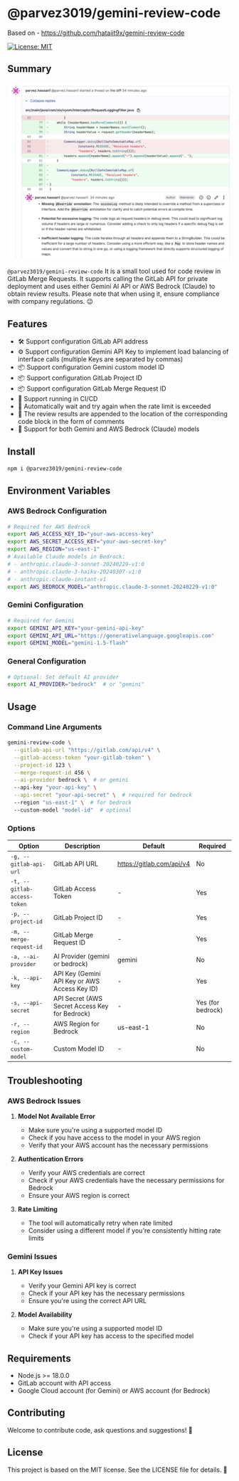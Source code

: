 # @parvez3019/gemini-review-code

Based on - https://github.com/hataiit9x/gemini-review-code

[![License: MIT](https://img.shields.io/badge/License-MIT-yellow.svg)](https://opensource.org/licenses/MIT)

## Summary

![](preview.png)

`@parvez3019/gemini-review-code` It is a small tool used for code review in GitLab Merge Requests. It supports calling the GitLab API for private 
deployment and uses either Gemini AI API or AWS Bedrock (Claude) to obtain review results. Please note that when using it, ensure compliance with company regulations. 😉


## Features

- 🛠️ Support configuration GitLab API address
- ⚙️ Support configuration Gemini API Key to implement load balancing of interface calls (multiple Keys are separated by commas)
- 📦 Support configuration Gemini custom model ID
- 📦 Support configuration GitLab Project ID
- 📦 Support configuration GitLab Merge Request ID
- 🚀 Support running in CI/CD
- 🚦 Automatically wait and try again when the rate limit is exceeded
- 💬 The review results are appended to the location of the corresponding code block in the form of comments
- 🤖 Support for both Gemini and AWS Bedrock (Claude) models


## Install

```sh
npm i @parvez3019/gemini-review-code
```

## Environment Variables

### AWS Bedrock Configuration
```bash
# Required for AWS Bedrock
export AWS_ACCESS_KEY_ID="your-aws-access-key"
export AWS_SECRET_ACCESS_KEY="your-aws-secret-key"
export AWS_REGION="us-east-1"
# Available Claude models in Bedrock:
# - anthropic.claude-3-sonnet-20240229-v1:0
# - anthropic.claude-3-haiku-20240307-v1:0
# - anthropic.claude-instant-v1
export AWS_BEDROCK_MODEL="anthropic.claude-3-sonnet-20240229-v1:0"
```

### Gemini Configuration
```bash
# Required for Gemini
export GEMINI_API_KEY="your-gemini-api-key"
export GEMINI_API_URL="https://generativelanguage.googleapis.com"
export GEMINI_MODEL="gemini-1.5-flash"
```

### General Configuration
```bash
# Optional: Set default AI provider
export AI_PROVIDER="bedrock"  # or "gemini"
```

## Usage

### Command Line Arguments

```bash
gemini-review-code \
  --gitlab-api-url "https://gitlab.com/api/v4" \
  --gitlab-access-token "your-gitlab-token" \
  --project-id 123 \
  --merge-request-id 456 \
  --ai-provider bedrock \  # or gemini
  --api-key "your-api-key" \
  --api-secret "your-api-secret" \  # required for bedrock
  --region "us-east-1" \  # for bedrock
  --custom-model "model-id"  # optional
```

### Options

| Option | Description | Default | Required |
|--------|-------------|---------|----------|
| `-g, --gitlab-api-url` | GitLab API URL | https://gitlab.com/api/v4 | No |
| `-t, --gitlab-access-token` | GitLab Access Token | - | Yes |
| `-p, --project-id` | GitLab Project ID | - | Yes |
| `-m, --merge-request-id` | GitLab Merge Request ID | - | Yes |
| `-a, --ai-provider` | AI Provider (gemini or bedrock) | gemini | No |
| `-k, --api-key` | API Key (Gemini API Key or AWS Access Key ID) | - | Yes |
| `-s, --api-secret` | API Secret (AWS Secret Access Key for Bedrock) | - | Yes (for bedrock) |
| `-r, --region` | AWS Region for Bedrock | us-east-1 | No |
| `-c, --custom-model` | Custom Model ID | - | No |

## Troubleshooting

### AWS Bedrock Issues

1. **Model Not Available Error**
   - Make sure you're using a supported model ID
   - Check if you have access to the model in your AWS region
   - Verify that your AWS account has the necessary permissions

2. **Authentication Errors**
   - Verify your AWS credentials are correct
   - Check if your AWS credentials have the necessary permissions for Bedrock
   - Ensure your AWS region is correct

3. **Rate Limiting**
   - The tool will automatically retry when rate limited
   - Consider using a different model if you're consistently hitting rate limits

### Gemini Issues

1. **API Key Issues**
   - Verify your Gemini API key is correct
   - Check if your API key has the necessary permissions
   - Ensure you're using the correct API URL

2. **Model Availability**
   - Make sure you're using a supported model ID
   - Check if your API key has access to the specified model

## Requirements

- Node.js >= 18.0.0
- GitLab account with API access
- Google Cloud account (for Gemini) or AWS account (for Bedrock)

## Contributing

Welcome to contribute code, ask questions and suggestions! 👏

## License

This project is based on the MIT license. See the LICENSE file for details. 📜